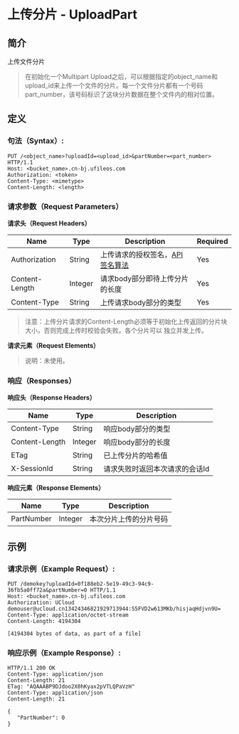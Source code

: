 # 上传分片 - UploadPart 

## 简介
上传文件分片

> 在初始化一个Multipart Upload之后，可以根据指定的object_name和upload_id来上传一个文件的分片。每一个文件分片都有一个号码part_number，该号码标识了这块分片数据在整个文件内的相对位置。

## 定义

### 句法（Syntax）:

```
PUT /<object_name>?uploadId=<upload_id>&partNumber=<part_number> HTTP/1.1
Host: <bucket_name>.cn-bj.ufileos.com
Authorization: <token>
Content-Type: <mimetype>
Content-Length: <length>
```
### 请求参数（Request Parameters）

**请求头（Request Headers）**

|Name          |Type   |Description      |Required|
|---|---|---|---|
|Authorization |String |上传请求的授权签名，[API 签名算法](https://docs.ucloud.cn/ufile/api/authorization?id=%e6%96%87%e4%bb%b6%e7%ae%a1%e7%90%86%e7%ad%be%e5%90%8d%e7%ae%97%e6%b3%95)  |Yes     |
|Content-Length|Integer|请求body部分即待上传分片的长度|Yes     |
|Content-Type  |String |上传请求body部分的类型    |Yes     |

> 注意：上传分片请求的Content-Length必须等于初始化上传返回的分片块大小，否则完成上传时校验会失败。各个分片可以 独立并发上传。

**请求元素（Request Elements）**

> 说明：未使用。

### 响应（Responses）

**响应头（Response Headers）**

|Name          |Type   |Description     |
|---|---|---|
|Content-Type  |String |响应body部分的类型     |
|Content-Length|Integer|响应body部分的长度     |
|ETag          |String |已上传分片的哈希值       |
|X-SessionId   |String |请求失败时返回本次请求的会话Id|

**响应元素（Response Elements）**

|Name      |Type   |Description|
|---|---|---|
|PartNumber|Integer|本次分片上传的分片号码|

## 示例

### 请求示例（Example Request）:

```
PUT /demokey?uploadId=0f188eb2-5e19-49c3-94c9-36fb5a0ff72a&partNumber=0 HTTP/1.1
Host: <bucket_name>.cn-bj.ufileos.com
Authorization: UCloud demouser@ucloud.cn13424346821929713944:S5FVD2w613MKb/hisjaqHdjvn9U=
Content-Type: application/octet-stream
Content-Length: 4194304

[4194304 bytes of data, as part of a file]
```
### 响应示例（Example Response）:

```
HTTP/1.1 200 OK
Content-Type: application/json
Content-Length: 21
ETag: "AQAAABP9DJdoo2X0hKyax2pVTLQPaVzH"
Content-Type: application/json
Content-Length: 21

{
   "PartNumber": 0
}
```
